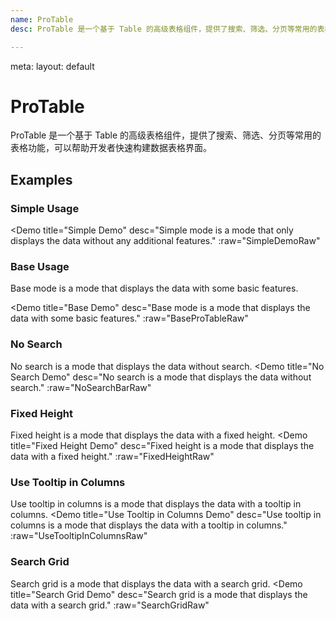 ```yaml
---
name: ProTable
desc: ProTable 是一个基于 Table 的高级表格组件，提供了搜索、筛选、分页等常用的表格功能，可以帮助开发者快速构建数据表格界面。

---
```


<route lang="yaml">
  meta:
    layout: default
</route>

<script setup>
    import BaseProTable from '@/examples/ProTable/base.vue'
    import NoSearchBar from '@/examples/ProTable/no-searchbar.vue'
    import SimpleDemo from '@/examples/ProTable/simple-demo.vue'
    import FixedHeight from '@/examples/ProTable/fixed-height.vue'
    import UseTooltipInColumns from '@/examples/ProTable/use-tooltip-in-columns.vue'
    import SearchGrid from '@/examples/ProTable/search-grid.vue'
    import SearchGridRaw from '@/examples/ProTable/search-grid.vue?raw'
</script>

# ProTable

ProTable 是一个基于 Table 的高级表格组件，提供了搜索、筛选、分页等常用的表格功能，可以帮助开发者快速构建数据表格界面。


## Examples

### Simple Usage

<Demo title="Simple Demo"
    desc="Simple mode is a mode that only displays the data without any additional features."
    :raw="SimpleDemoRaw"
>
<SimpleDemo />
</Demo>


### Base Usage

Base mode is a mode that displays the data with some basic features.

<Demo
    title="Base Demo"
    desc="Base mode is a mode that displays the data with some basic features."
    :raw="BaseProTableRaw"
>
<BaseProTable />
</Demo>

### No Search
No search is a mode that displays the data without search.
<Demo
    title="No Search Demo"
    desc="No search is a mode that displays the data without search."
    :raw="NoSearchBarRaw"
>
<NoSearchBar />
</Demo>

### Fixed Height
Fixed height is a mode that displays the data with a fixed height.
<Demo
    title="Fixed Height Demo"
    desc="Fixed height is a mode that displays the data with a fixed height."
    :raw="FixedHeightRaw"
>
<FixedHeight />
</Demo>

### Use Tooltip in Columns
Use tooltip in columns is a mode that displays the data with a tooltip in columns.
<Demo
    title="Use Tooltip in Columns Demo"
    desc="Use tooltip in columns is a mode that displays the data with a tooltip in columns."
    :raw="UseTooltipInColumnsRaw"
>
<UseTooltipInColumns />
</Demo>

### Search Grid
Search grid is a mode that displays the data with a search grid.
<Demo
    title="Search Grid Demo"
    desc="Search grid is a mode that displays the data with a search grid."
    :raw="SearchGridRaw"
>
<SearchGrid />
</Demo>

